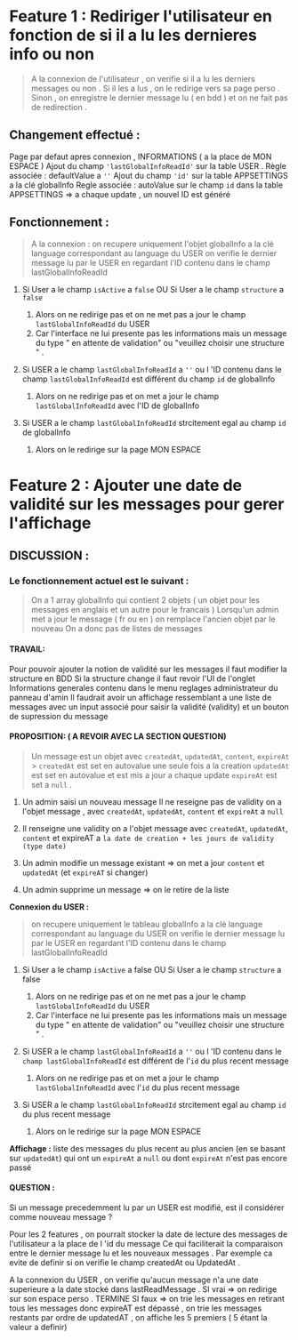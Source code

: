 # Feature 1 : Rediriger l'utilisateur en fonction de si il a lu les dernieres info ou non

> A la connexion de l'utilisateur , on verifie si il a lu les derniers messages ou non .
> Si il les a lus , on le redirige vers sa page perso .
> Sinon , on enregistre le dernier message lu ( en bdd ) et on ne fait pas de redirection .

## Changement effectué :

Page par defaut apres connexion , INFORMATIONS ( a la place de MON ESPACE )
Ajout du champ `'lastGlobalInfoReadId'` sur la table USER .
Règle associée : defaultValue a `''`
Ajout du champ `'id'` sur la table APPSETTINGS a la clé globalInfo
Regle associée : autoValue sur le champ `id` dans la table APPSETTINGS
=> a chaque update , un nouvel ID est généré

## Fonctionnement :

> A la connexion :
> on recupere uniquement l'objet globalInfo a la clé language correspondant au language du USER
> on verifie le dernier message lu par le USER en regardant l'ID contenu dans le champ lastGlobalInfoReadId

1. Si User a le champ `isActive` a `false` OU Si User a le champ `structure` a `false`

   1. Alors on ne redirige pas et on ne met pas a jour le champ `lastGlobalInfoReadId` du USER
   2. Car l'interface ne lui presente pas les informations mais un message du type " en attente de validation" ou "veuillez choisir une structure " .

2. Si USER a le champ `lastGlobalInfoReadId` a `''` ou l 'ID contenu dans le champ `lastGlobalInfoReadId` est différent du champ `id` de globalInfo

   1. Alors on ne redirige pas et on met a jour le champ `lastGlobalInfoReadId` avec l'ID de globalInfo

3. Si USER a le champ `lastGlobalInfoReadId` strcitement egal au champ `id` de globalInfo
   1. Alors on le redirige sur la page MON ESPACE

# Feature 2 : Ajouter une date de validité sur les messages pour gerer l'affichage

## DISCUSSION :

### Le fonctionnement actuel est le suivant :

> On a 1 array globalInfo qui contient 2 objets ( un objet pour les messages en anglais et un autre pour le francais )
> Lorsqu'un admin met a jour le message ( fr ou en ) on remplace l'ancien objet par le nouveau
> On a donc pas de listes de messages

#### TRAVAIL:

Pour pouvoir ajouter la notion de validité sur les messages il faut modifier la structure en BDD
Si la structure change il faut revoir l'UI de l'onglet Informations generales contenu dans le menu reglages administrateur du panneau d'amin
Il faudrait avoir un affichage ressemblant a une liste de messages avec un input associé pour saisir la validité (validity) et un bouton de supression du message

#### PROPOSITION: ( A REVOIR AVEC LA SECTION QUESTION)

> Un message est un objet avec `createdAt`, `updatedAt`, `content`, `expireAt` > `createdAt` est set en autovalue une seule fois a la creation
> `updatedAt` est set en autovalue et est mis a jour a chaque update
> `expireAt` est set a `null` .

1. Un admin saisi un nouveau message
   Il ne reseigne pas de validity
   on a l'objet message , avec `createdAt`, `updatedAt`, `content` et `expireAt` a `null`
2. Il renseigne une validity
   on a l'objet message avec `createdAt`, `updatedAt`, `content` et expireAT a `la date de creation + les jours de validity (type date)`

3. Un admin modifie un message existant => on met a jour `content` et `updatedAt` (et `expireAT` si changer)

4. Un admin supprime un message => on le retire de la liste

**Connexion du USER :**

> on recupere uniquement le tableau globalInfo a la clé language correspondant au language du USER
> on verifie le dernier message lu par le USER en regardant l'ID contenu dans le champ lastGlobalInfoReadId

1. Si User a le champ `isActive` a false OU Si User a le champ `structure` a false

   1. Alors on ne redirige pas et on ne met pas a jour le champ `lastGlobalInfoReadId` du USER
   2. Car l'interface ne lui presente pas les informations mais un message du type " en attente de validation" ou "veuillez choisir une structure " .

2. Si USER a le champ `lastGlobalInfoReadId` a `''` ou l 'ID contenu dans le `champ lastGlobalInfoReadId` est différent de l'`id` du plus recent message

   1. Alors on ne redirige pas et on met a jour le champ `lastGlobalInfoReadId` avec l'`id` du plus recent message

3. Si USER a le champ `lastGlobalInfoReadId` strcitement egal au champ `id` du plus recent message
   1. Alors on le redirige sur la page MON ESPACE

**Affichage :**
liste des messages du plus recent au plus ancien (en se basant sur `updatedAt`) qui ont un `expireAt` a `null` ou dont `expireAt` n'est pas encore passé

#### QUESTION :

Si un message precedemment lu par un USER est modifié, est il considérer comme nouveau message ?

Pour les 2 features , on pourrait stocker la date de lecture des messages de l'utilisateur a la place de l 'id du message
Ce qui faciliterait la comparaison entre le dernier message lu et les nouveaux messages .
Par exemple ca evite de definir si on verifie le champ createdAt ou UpdatedAt .

A la connexion du USER , on verifie qu'aucun message n'a une date superieure a la date stocké dans lastReadMessage .
SI vrai => on redirige sur son espace perso . TERMINE
SI faux => on trie les messages en retirant tous les messages donc expireAT est dépassé , on trie les messages restants par ordre de updatedAT , on affiche les 5 premiers ( 5 étant la valeur a definir)
